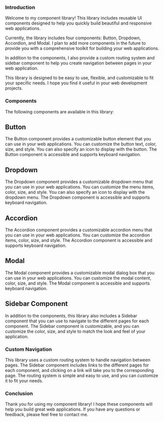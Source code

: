 ### Introduction

Welcome to my component library! This library includes reusable UI components designed to help you quickly build beautiful and responsive web applications.

Currently, the library includes four components: Button, Dropdown, Accordion, and Modal. I plan to add more components in the future to provide you with a comprehensive toolkit for building your web applications.

In addition to the components, I also provide a custom routing system and sidebar component to help you create navigation between pages in your web application.

This library is designed to be easy to use, flexible, and customizable to fit your specific needs. I hope you find it useful in your web development projects.

### Components

The following components are available in this library:

## Button

The Button component provides a customizable button element that you can use in your web applications. You can customize the button text, color, size, and style. You can also specify an icon to display with the button. The Button component is accessible and supports keyboard navigation.

## Dropdown

The Dropdown component provides a customizable dropdown menu that you can use in your web applications. You can customize the menu items, color, size, and style. You can also specify an icon to display with the dropdown menu. The Dropdown component is accessible and supports keyboard navigation.

## Accordion

The Accordion component provides a customizable accordion menu that you can use in your web applications. You can customize the accordion items, color, size, and style. The Accordion component is accessible and supports keyboard navigation.

## Modal

The Modal component provides a customizable modal dialog box that you can use in your web applications. You can customize the modal content, color, size, and style. The Modal component is accessible and supports keyboard navigation.

## Sidebar Component

In addition to the components, this library also includes a Sidebar component that you can use to navigate to the different pages for each component. The Sidebar component is customizable, and you can customize the color, size, and style to match the look and feel of your application.

### Custom Navigation

This library uses a custom routing system to handle navigation between pages. The Sidebar component includes links to the different pages for each component, and clicking on a link will take you to the corresponding page. The routing system is simple and easy to use, and you can customize it to fit your needs.

### Conclusion

Thank you for using my component library! I hope these components will help you build great web applications. If you have any questions or feedback, please feel free to contact me.

